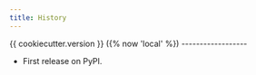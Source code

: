 ```yaml
---
title: History
---
```


{{ cookiecutter.version }} ({% now \'local\' %})
\-\-\-\-\-\-\-\-\-\-\-\-\-\-\-\-\--

-   First release on PyPI.
